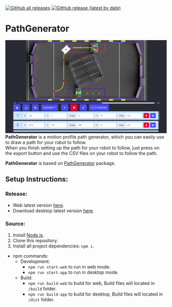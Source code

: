 [![GitHub all releases](https://img.shields.io/github/downloads/matanabc/path-generator-app/total?logo=github)](https://github.com/matanabc/path-generator-app/releases)
[![GitHub release (latest by date)](https://img.shields.io/github/v/release/matanabc/path-generator-app?logo=github)](https://github.com/matanabc/path-generator-app/releases)

# PathGenerator

![App view](./app.png)
**PathGenerator** is a motion profile path generator, which you can easily use to draw a path for your robot to follow. <br/>
When you finish setting up the path for your robot to follow, just press on the export button and use the CSV files on your robot to follow the path.

**PathGenerator** is based on [PathGenerator](https://www.npmjs.com/package/path-generator) package.

## Setup Instructions:

### Release:

- Web latest version [here](https://matanabc.github.io/path-generator-app/).
- Download desktop latest version [here](https://github.com/matanabc/path-generator-app/releases).

### Source:

1. Install [Node.js](https://nodejs.org).
1. Clone this repository.
1. Install all project dependencies: `npm i`.

- npm commands:
  - Development:
    - `npm run start-web` to run in web mode.
    - `npm run start-app` to run in desktop mode.
  - Build:
    - `npm run build-web` to build for web, Build files will located in `/build` folder.
    - `npm run build-app` to build for desktop, Build files will located in `/dist` folder.
